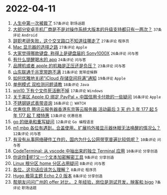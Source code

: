 # 2022-04-11

1. [人生中第一次被裁了](https://www.v2ex.com/t/846185) `57条评论` `职场话题`
1. [大部分安卓手机厂商是不是对操作系统大版本的升级支持都只有一两次？](https://www.v2ex.com/t/846187) `37条评论` `Android`
1. [辞职考研失败，这个交叉路口不知道往哪走了](https://www.v2ex.com/t/846237) `27条评论` `程序员`
1. [Mac 显示器的选择之路](https://www.v2ex.com/t/846202) `27条评论` `Apple`
1. [大家觉得哪款键盘, 称得上是键盘届的 Sony1000X](https://www.v2ex.com/t/846180) `26条评论` `问与答`
1. [有什么提醒喝水的 app](https://www.v2ex.com/t/846229) `24条评论` `问与答`
1. [品牌机或者 apple 的机箱是正压还是负压？](https://www.v2ex.com/t/846204) `23条评论` `问与答`
1. [山东联通千兆宽带跑不满](https://www.v2ex.com/t/846189) `21条评论` `宽带症候群`
1. [如何优雅地关闭“iCloud 存储空间将满”通知](https://www.v2ex.com/t/846199) `19条评论` `Apple`
1. [单例模式 双检测问题请教](https://www.v2ex.com/t/846190) `18条评论` `Java`
1. [win10 下有个文件死活删不掉](https://www.v2ex.com/t/846198) `17条评论` `Windows`
1. [关于美区 Apple ID 绑定 PayPal + 中国信用卡付款的一些疑问](https://www.v2ex.com/t/846209) `16条评论` `Apple`
1. [不锈钢链式表带咨询](https://www.v2ex.com/t/846208) `16条评论` ` WATCH`
1. [优惠信息 腾讯云服务器香港东京等云服务器 活动最后 3 天 约 3 年 177 起 5 年 177 起 T 楼特惠](https://www.v2ex.com/t/846186) `13条评论` `优惠信息`
1. [go 的继承和重写疑问](https://www.v2ex.com/t/846220) `12条评论` `Go 编程语言`
1. [m1 mbp 各位有遇到，合盖使用，扩展坞外接显示器休眠无法唤醒的情况么？](https://www.v2ex.com/t/846184) `12条评论` `问与答`
1. [有没有从事网络硬件工作的，国内为什么公网带宽普遍比较低呢？](https://www.v2ex.com/t/846192) `10条评论` `问与答`
1. [CodeTerminal: 从 vscode 中抽出来的独立 Terminal 应用](https://www.v2ex.com/t/846191) `10条评论` `分享创造`
1. [你说你🐴呢?又一个文本加密解密工具](https://www.v2ex.com/t/846245) `9条评论` `分享创造`
1. [Linux 根分区 home 分区占用疑问](https://www.v2ex.com/t/846242) `8条评论` `问与答`
1. [各位，这句话应该怎么理解？](https://www.v2ex.com/t/846222) `8条评论` `程序员`
1. [Hugo 极简主题 Echo 2.0 版本](https://www.v2ex.com/t/846206) `8条评论` `分享创造`
1. [帮朋友问问广州的 offer 对比， 2 年经验，岗位是测试开发，映客和 bigo](https://www.v2ex.com/t/846194) `7条评论` `职场话题`
